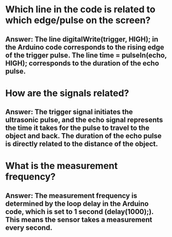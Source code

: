 # Which line in the code is related to which edge/pulse on the screen?

## Answer: The line digitalWrite(trigger, HIGH); in the Arduino code corresponds to the rising edge of the trigger pulse. The line time = pulseIn(echo, HIGH); corresponds to the duration of the echo pulse.

# How are the signals related?

## Answer: The trigger signal initiates the ultrasonic pulse, and the echo signal represents the time it takes for the pulse to travel to the object and back. The duration of the echo pulse is directly related to the distance of the object.

# What is the measurement frequency?

## Answer: The measurement frequency is determined by the loop delay in the Arduino code, which is set to 1 second (delay(1000);). This means the sensor takes a measurement every second.
